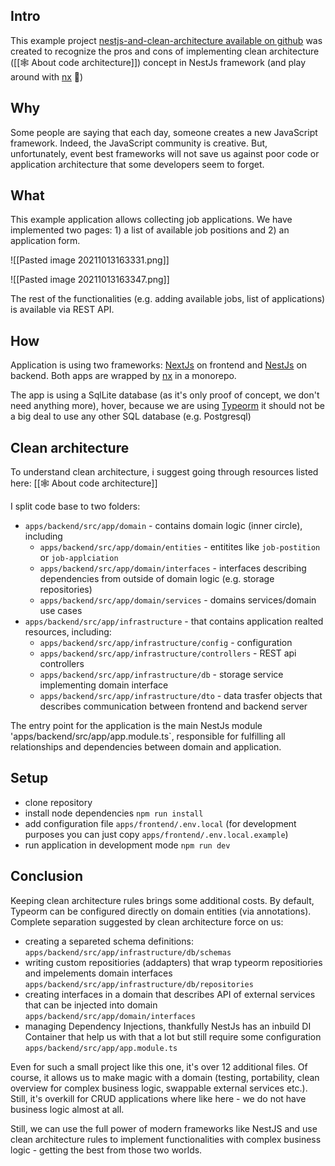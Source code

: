 ## Intro

This example project [nestjs-and-clean-architecture available on github](https://github.com/marcin-slezak/nestjs-and-clean-architecture) was created to recognize the pros and cons of implementing clean architecture ([[🕸 About code architecture]]) concept in NestJs framework (and play around with [nx](https://nx.dev/) 🤭)


## Why

Some people are saying that each day, someone creates a new JavaScript framework. Indeed, the JavaScript community is creative. But, unfortunately, event best frameworks will not save us against poor code or application architecture that some developers seem to forget. 

## What

This example application allows collecting job applications. We have implemented two pages: 1) a list of available job positions and 2) an application form.

![[Pasted image 20211013163331.png]]

![[Pasted image 20211013163347.png]]

The rest of the functionalities (e.g. adding available jobs, list of applications) is available via REST API.

## How

Application is using two frameworks: [NextJs](https://nextjs.org/) on frontend and [NestJs](https://nestjs.com/) on backend. Both apps are wrapped by [nx](https://nx.dev/) in a monorepo. 

The app is using a SqlLite database (as it's only proof of concept, we don't need anything more), hover, because we are using [Typeorm](https://typeorm.io/) it should not be a big deal to use any other SQL database (e.g. Postgresql) 

## Clean architecture

To understand clean architecture, i suggest going through resources listed here: [[🕸 About code architecture]] 

I split code base to two folders:
- `apps/backend/src/app/domain` - contains domain logic (inner circle), including
	- `apps/backend/src/app/domain/entities` - entitites like `job-postition` or `job-applciation`
	- `apps/backend/src/app/domain/interfaces` - interfaces describing dependencies from outside of domain logic (e.g. storage repositories)
	- `apps/backend/src/app/domain/services` - domains services/domain use cases
- `apps/backend/src/app/infrastructure` - that contains application realted resources, including:
	- `apps/backend/src/app/infrastructure/config` - configuration
	- `apps/backend/src/app/infrastructure/controllers` - REST api controllers 
	- `apps/backend/src/app/infrastructure/db` - storage service implementing domain interface
	- `apps/backend/src/app/infrastructure/dto` - data trasfer objects that describes communication between frontend and backend server


The entry point for the application is the main NestJs module 'apps/backend/src/app/app.module.ts`, responsible for fulfilling all relationships and dependencies between domain and application. 


## Setup

- clone repository
- install node dependencies `npm run install`
- add configuration file `apps/frontend/.env.local` (for development purposes you can just copy `apps/frontend/.env.local.example`)
- run application in development mode `npm run dev`

## Conclusion

Keeping clean architecture rules brings some additional costs. By default, Typeorm can be configured directly on domain entities (via annotations). Complete separation suggested by clean architecture force on us:
- creating a separeted schema definitions: `apps/backend/src/app/infrastructure/db/schemas`
- writing custom repositiories (addapters) that wrap typeorm repositiories and  impelements domain interfaces `apps/backend/src/app/infrastructure/db/repositories`
- creating interfaces in a domain that describes API of external services that can be injected into domain `apps/backend/src/app/domain/interfaces`
- managing Dependency Injections, thankfully NestJs has an inbuild DI Container that help us with that a lot but still require some configuration `apps/backend/src/app/app.module.ts`


Even for such a small project like this one, it's over 12 additional files. Of course, it allows us to make magic with a domain (testing, portability, clean overview for complex business logic, swappable external services etc.). Still, it's overkill for CRUD applications where like here - we do not have business logic almost at all. 

Still, we can use the full power of modern frameworks like NestJS and use clean architecture rules to implement functionalities with complex business logic - getting the best from those two worlds. 

